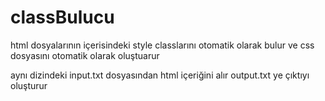 # classBulucu
html dosyalarının içerisindeki style classlarını otomatik olarak bulur ve css dosyasını otomatik olarak oluştuarur

aynı dizindeki input.txt dosyasından html içeriğini alır 
output.txt ye çıktıyı oluşturur
